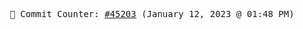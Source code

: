 <p align="center">
    <samp>
        📮 Commit Counter: <a href="https://github.com/Javascript-void0/Javascript-void0/commits/main">#45203</a> (January 12, 2023 @ 01:48 PM)
    </samp>
</p>